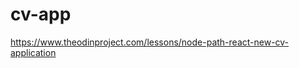 # cv-app

https://www.theodinproject.com/lessons/node-path-react-new-cv-application

<!--
todo:
-reset button
-load josh data button
-print button
-need change null on minor/spec?
-key results and duty keys can repeat if user repeats (unlikely?)
-add gitHub link
-fix name parameters in ed input
-need add focus handler in App root
-move focuser to util.js?
-inline the input list for space saving
-enable scrolling on resume
-fix minor/spec null to false in code
-fix focus handler

on:
-add/del award (check if need ids in database) - maybe
-making data handler

 -->
